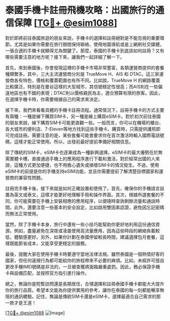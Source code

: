 # 泰國手機卡註冊飛機攻略：出國旅行的通信保障 [[TG💪+ @esim1088](https://t.me/s/esim1088)]

對於即將前往泰國旅遊的朋友來說，手機卡的選擇和註冊絕對是不能忽視的重要環節。尤其是如果你需要在旅行期間保持聯絡、使用地圖導航或是上網刷社交媒體，一張合適的手機卡就顯得尤為關鍵了。那麼，泰國的手機卡到底該如何註冊？又有哪些需要注意的地方呢？接下來，讓我們一起詳細了解一下。

首先，來到泰國後，你會發現這裡的手機卡市場非常豐富，各類運營商提供的套餐種類繁多。其中，三大主流運營商分別是 TrueMove H、AIS 和 DTAC。這三家運營商各有特色，價格和覆蓋範圍也有所不同。比如說，TrueMove H 的網路覆蓋比較廣泛，特別是在曼谷這樣的大型城市，其信號穩定性很高；而AIS則在一些偏遠地區也有不錯的表現；DTAC則以價格親民為主，適合預算有限的旅客。因此，在選擇手機卡時，你需要根據自己的需求來決定。

接下來，我們來看看具體的手機卡註冊流程。通常情況下，註冊手機卡的方式主要有兩種：一種是線下購買SIM卡，另一種是線上購買eSIM卡。對於初次前往泰國的朋友來說，線下購買SIM卡可能更直觀一些。一般而言，你可以在機場的櫃台、各大城市的便利店、7-Eleven等地方找到這些手機卡。購買時，只需提供護照即可完成註冊。需要注意的是，某些套餐可能會要求你在首次激活時輸入國際電話號碼，這樣才能正常使用。所以，出發前最好提前準備好相關信息。

除了傳統的SIM卡，eSIM卡也逐漸成為一種新興選擇。eSIM卡的最大優勢在於無需實體卡槽，直接通過手機上的應用程序進行下載和激活。對於經常出國的人來說，這種方式更加便捷，也不用擔心遺失或損壞SIM卡的情況發生。不過，使用eSIM卡的前提是你的手機支持eSIM功能，並且你需要提前了解清楚目標國家和運營商的兼容性問題。

註冊完手機卡後，接下來就是如何正確設置和使用了。首先，確保你的手機語言設置為英文或泰文，這樣才能更好地理解手冊和操作界面。其次，根據所選套餐的不同，你可能需要在手機上安裝相應的應用程序，以便隨時查詢剩餘流量和通話時間。此外，還要注意一些基本的安全設定，比如啟用雙因素認證，避免因忘記密碼而無法正常使用。

當然，除了手機卡本身，旅行中還有一些小技巧能幫助你更好地利用這份通信資源。例如，盡量避免在深夜或凌晨使用高流量應用，因為這些時段的網絡負載較低，體驗感更好。另外，如果你計劃在泰國停留較長時間，建議選擇包月套餐，這樣既能節省成本，又能享受更穩定的服務。

最後，提醒大家在使用手機卡時要遵守當地法律法規。雖然泰國是一個熱情好客的國家，但任何違規行為都可能給你的旅程帶來不必要的麻煩。比如，未經許可擅自更改手機IMEI號碼是非法的，一旦被查獲將面臨嚴重處罰。因此，務必保證手機卡與設備匹配，並按照官方指引進行操作。

總之，無論你是短暫訪問還是長期居住，合理選擇和註冊泰國手機卡都能大大提升你的旅行品質。希望本文能為你提供實用的參考，讓你在泰國的每一刻都能暢享無阻的通訊體驗。記住，無論是傳統SIM卡還是eSIM卡，選擇最適合自己需求的那一款才是王道！

[[TG💪+ @esim1088](https://t.me/s/esim1088) ![Image](https://i.postimg.cc/4NQfJmqS/Snipaste-2025-05-13-00-14-12.png)]
